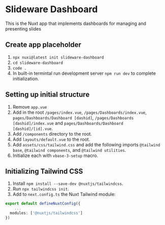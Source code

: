 #  Slideware Dashboard
This is the Nuxt app that implements dashboards for managing and presenting slides 

## Create app placeholder

1. `npx nuxi@latest init slideware-dashboard`
2. `cd slideware-dashboard`
3. `code .`
4. In built-in termintal run development server `npm run dev` to complete initialization.

## Setting up initial structure
1. Remove  `app.vue`
2. Add in the root `/pages/index.vue`, `/pages/Dashboards/index.vue`, `pages/Dashboards/Dashboard [dashid]`, `/pages/Dashboards [dashid]/index.vue` and `pages/Dashboards/Dashboard [dashid]/[id].vue`. 
3. Add `/components` directory to the root.
4. Add `layouts/default.vue` to the root.
4. Add `assets/css/tailwind.css` and add the following imports `@tailwind base`, `@tailwind components`, and `@tailwind utilities`.
4. Initialize each with `vbase-3-setup` macro.

## Initializing Tailwind CSS
1. Install `npm install --save-dev @nuxtjs/tailwindcss`. 
2. Run `npx tailwindcss init`. 
3. Add to `next.config.ts` the Nuxt Tailwind module:

```ts
export default defineNuxtConfig({
    ...
  modules: ['@nuxtjs/tailwindcss']
})
```

